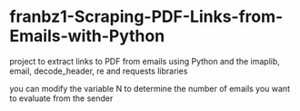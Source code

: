 # franbz1-Scraping-PDF-Links-from-Emails-with-Python
project to extract links to PDF from emails using Python and the imaplib, email, decode_header, re and requests libraries


you can modify the variable N to determine the number of emails you want to evaluate from the sender
